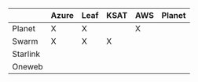 |          | Azure | Leaf | KSAT | AWS | Planet |
|----------|-------|------|------|-----|--------|
| Planet   |   X    |   X   |      |  X   |        |
| Swarm    |   X    |   X   |   X   |     |        |
| Starlink |       |      |      |     |        |
| Oneweb   |       |      |      |     |        |